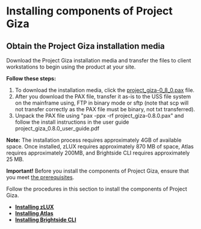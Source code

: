 # Installing components of Project Giza

## Obtain the Project Giza installation media
Download the Project Giza installation media and transfer the files to client workstations to begin using the product at your site.

**Follow these steps:**

1. To download the installation media, click the [project_giza-0_8_0.pax](https://github.com/gizafoundation/Downloads/releases/download/v0.8.0/project_giza-0.8.0.pax) file.
2. After you download the PAX file, transfer it as-is to the USS file system on the mainframe using, FTP in binary mode or sftp (note that scp will not transfer correctly as the PAX file must be binary, not txt transferred).
3. Unpack the PAX file using "pax -ppx -rf project_giza-0.8.0.pax" and follow the install instructions in the user guide project_giza_0.8.0_user_guide.pdf

**Note:** The installation process requires approximately 4GB of available space. Once installed, zLUX requires approximately 870 MB of space, Atlas requires approximately 200MB, and Brightside CLI requires approximately 25 MB.

**Important!** Before you install the components of Project Giza, ensure that you meet [the prerequisites](planinstall.md).

Follow the procedures in this section to install the components of Project Giza.

-   **[Installing zLUX](../topics/installvirtualdesktop.md)**
-   **[Installing Atlas](../topics/atlas-install.md)**
-   **[Installing Brightside CLI](../topics/cli-installcli.md)**
